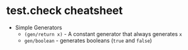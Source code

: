 # test.check cheatsheet

- Simple Generators
  - `(gen/return x)` - A constant generator that always generates `x`
  - `gen/boolean` - generates booleans (`true` and `false`)
